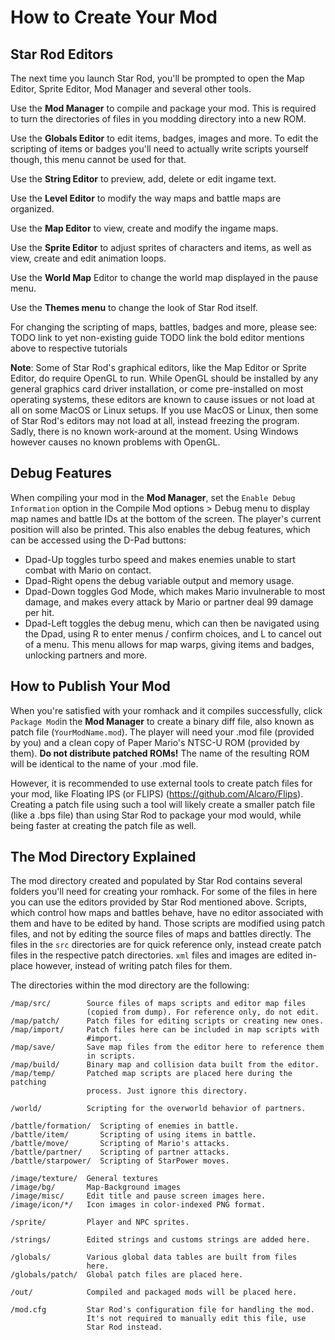 # How to Create Your Mod

## Star Rod Editors

The next time you launch Star Rod, you'll be prompted to open the Map Editor, Sprite Editor, Mod Manager and several other tools.

Use the **Mod Manager** to compile and package your mod. This is required to turn the directories of files in you modding directory into a new ROM.

Use the **Globals Editor** to edit items, badges, images and more. To edit the scripting of items or badges you'll need to actually write scripts yourself though, this menu cannot be used for that.

Use the **String Editor** to preview, add, delete or edit ingame text.

Use the **Level Editor** to modify the way maps and battle maps are organized.

Use the **Map Editor** to view, create and modify the ingame maps.

Use the **Sprite Editor** to adjust sprites of characters and items, as well as view, create and edit animation loops.

Use the **World Map** Editor to change the world map displayed in the pause menu.

Use the **Themes menu** to change the look of Star Rod itself.

For changing the scripting of maps, battles, badges and more, please see:
TODO link to yet non-existing guide
TODO link the bold editor mentions above to respective tutorials

**Note**:
Some of Star Rod's graphical editors, like the Map Editor or Sprite Editor, do require OpenGL to run. While OpenGL should be installed by any general graphics card driver installation, or come pre-installed on most operating systems, these editors are known to cause issues or not load at all on some MacOS or Linux setups.
If you use MacOS or Linux, then some of Star Rod's editors may not load at all, instead freezing the program. Sadly, there is no known work-around at the moment.
Using Windows however causes no known problems with OpenGL.

## Debug Features

When compiling your mod in the **Mod Manager**, set the `Enable Debug Information` option in the Compile Mod options > Debug menu to display map names and battle IDs at the bottom of the screen. The player's current position will also be printed.
This also enables the debug features, which can be accessed using the D-Pad buttons:

* Dpad-Up toggles turbo speed and makes enemies unable to start combat with Mario on contact.
* Dpad-Right opens the debug variable output and memory usage.
* Dpad-Down toggles God Mode, which makes Mario invulnerable to most damage, and makes every attack by Mario or partner deal 99 damage per hit.
* Dpad-Left toggles the debug menu, which can then be navigated using the Dpad, using R to enter menus / confirm choices, and L to cancel out of a menu. This menu allows for map warps, giving items and badges, unlocking partners and more.

## How to Publish Your Mod

When you're satisfied with your romhack and it compiles successfully, click `Package Mod`in the **Mod Manager** to create a binary diff file, also known as patch file (`YourModName.mod`). The player will need your .mod file (provided by you) and a clean copy of Paper Mario's NTSC-U ROM (provided by them).
**Do not distribute patched ROMs!**
The name of the resulting ROM will be identical to the name of your .mod file.

However, it is recommended to use external tools to create patch files for your mod, like Floating IPS (or FLIPS) (<https://github.com/Alcaro/Flips>). Creating a patch file using such a tool will likely create a smaller patch file (like a .bps file) than using Star Rod to package your mod would, while being faster at creating the patch file as well.

## The Mod Directory Explained

The mod directory created and populated by Star Rod contains several folders you'll need for creating your romhack.
For some of the files in here you can use the editors provided by Star Rod mentioned above. Scripts, which control how maps and battles behave, have no editor associated with them and have to be edited by hand.
Those scripts are modified using patch files, and not by editing the source files of maps and battles directly. The files in the `src` directories are for quick reference only, instead create patch files in the respective patch directories. `xml` files and images are edited in-place however, instead of writing patch files for them.

The directories within the mod directory are the following:

```plain
/map/src/        Source files of maps scripts and editor map files
                 (copied from dump). For reference only, do not edit.
/map/patch/      Patch files for editing scripts or creating new ones.
/map/import/     Patch files here can be included in map scripts with
                 #import.
/map/save/       Save map files from the editor here to reference them
                 in scripts.
/map/build/      Binary map and collision data built from the editor.
/map/temp/       Patched map scripts are placed here during the patching
                 process. Just ignore this directory.

/world/          Scripting for the overworld behavior of partners.

/battle/formation/  Scripting of enemies in battle.
/battle/item/       Scripting of using items in battle.
/battle/move/       Scripting of Mario's attacks.
/battle/partner/    Scripting of partner attacks.
/battle/starpower/  Scripting of StarPower moves.

/image/texture/  General textures
/image/bg/       Map-Background images
/image/misc/     Edit title and pause screen images here.
/image/icon/*/   Icon images in color-indexed PNG format.

/sprite/         Player and NPC sprites.

/strings/        Edited strings and customs strings are added here.

/globals/        Various global data tables are built from files
                 here.
/globals/patch/  Global patch files are placed here.

/out/            Compiled and packaged mods will be placed here.

/mod.cfg         Star Rod's configuration file for handling the mod.
                 It's not required to manually edit this file, use
                 Star Rod instead.
```
